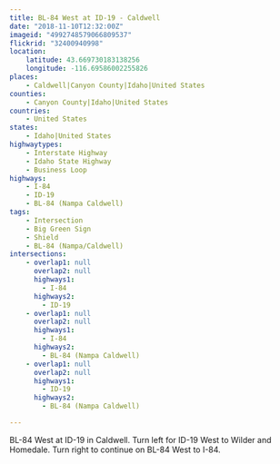 ```yaml
---
title: BL-84 West at ID-19 - Caldwell
date: "2018-11-10T12:32:00Z"
imageid: "4992748579066809537"
flickrid: "32400940998"
location:
    latitude: 43.669730183138256
    longitude: -116.69586002255826
places:
    - Caldwell|Canyon County|Idaho|United States
counties:
    - Canyon County|Idaho|United States
countries:
    - United States
states:
    - Idaho|United States
highwaytypes:
    - Interstate Highway
    - Idaho State Highway
    - Business Loop
highways:
    - I-84
    - ID-19
    - BL-84 (Nampa Caldwell)
tags:
    - Intersection
    - Big Green Sign
    - Shield
    - BL-84 (Nampa/Caldwell)
intersections:
    - overlap1: null
      overlap2: null
      highways1:
        - I-84
      highways2:
        - ID-19
    - overlap1: null
      overlap2: null
      highways1:
        - I-84
      highways2:
        - BL-84 (Nampa Caldwell)
    - overlap1: null
      overlap2: null
      highways1:
        - ID-19
      highways2:
        - BL-84 (Nampa Caldwell)

---
```

BL-84 West at ID-19 in Caldwell.  Turn left for ID-19 West to Wilder and Homedale.  Turn right to continue on BL-84 West to I-84.